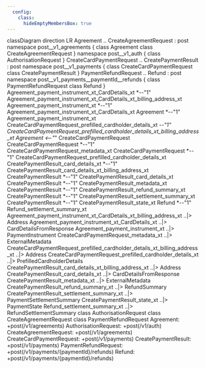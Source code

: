 ```yaml
---
  config:
    class:
      hideEmptyMembersBox: true
---
```

classDiagram
  direction LR
  Agreement .. CreateAgreementRequest : post
  namespace post__v1_agreements {
    class Agreement
    class CreateAgreementRequest
  }
  namespace post__v1_auth {
    class AuthorisationRequest
  }
  CreateCardPaymentRequest .. CreatePaymentResult : post
  namespace post__v1_payments {
    class CreateCardPaymentRequest
    class CreatePaymentResult
  }
  PaymentRefundRequest .. Refund : post
  namespace post__v1_payments__paymentId__refunds {
    class PaymentRefundRequest
    class Refund
  }
  Agreement_payment_instrument_xt_CardDetails_xt *--"1" Agreement_payment_instrument_xt_CardDetails_xt_billing_address_xt
  Agreement_payment_instrument_xt *--"1" Agreement_payment_instrument_xt_CardDetails_xt
  Agreement *--"1" Agreement_payment_instrument_xt
  CreateCardPaymentRequest_prefilled_cardholder_details_xt *--"1" CreateCardPaymentRequest_prefilled_cardholder_details_xt_billing_address_xt
  Agreement <--"*" CreateCardPaymentRequest
  CreateCardPaymentRequest *--"1" CreateCardPaymentRequest_metadata_xt
  CreateCardPaymentRequest *--"1" CreateCardPaymentRequest_prefilled_cardholder_details_xt
  CreatePaymentResult_card_details_xt *--"1" CreatePaymentResult_card_details_xt_billing_address_xt
  CreatePaymentResult *--"1" CreatePaymentResult_card_details_xt
  CreatePaymentResult *--"1" CreatePaymentResult_metadata_xt
  CreatePaymentResult *--"1" CreatePaymentResult_refund_summary_xt
  CreatePaymentResult *--"1" CreatePaymentResult_settlement_summary_xt
  CreatePaymentResult *--"1" CreatePaymentResult_state_xt
  Refund *--"1" Refund_settlement_summary_xt
  Agreement_payment_instrument_xt_CardDetails_xt_billing_address_xt ..|> Address
  Agreement_payment_instrument_xt_CardDetails_xt ..|> CardDetailsFromResponse
  Agreement_payment_instrument_xt ..|> PaymentInstrument
  CreateCardPaymentRequest_metadata_xt ..|> ExternalMetadata
  CreateCardPaymentRequest_prefilled_cardholder_details_xt_billing_address_xt ..|> Address
  CreateCardPaymentRequest_prefilled_cardholder_details_xt ..|> PrefilledCardholderDetails
  CreatePaymentResult_card_details_xt_billing_address_xt ..|> Address
  CreatePaymentResult_card_details_xt ..|> CardDetailsFromResponse
  CreatePaymentResult_metadata_xt ..|> ExternalMetadata
  CreatePaymentResult_refund_summary_xt ..|> RefundSummary
  CreatePaymentResult_settlement_summary_xt ..|> PaymentSettlementSummary
  CreatePaymentResult_state_xt ..|> PaymentState
  Refund_settlement_summary_xt ..|> RefundSettlementSummary
  class AuthorisationRequest
  class CreateAgreementRequest
  class PaymentRefundRequest
  Agreement: +post(/v1/agreements)
  AuthorisationRequest: +post(/v1/auth)
  CreateAgreementRequest: +post(/v1/agreements)
  CreateCardPaymentRequest: +post(/v1/payments)
  CreatePaymentResult: +post(/v1/payments)
  PaymentRefundRequest: +post(/v1/payments/{paymentId}/refunds)
  Refund: +post(/v1/payments/{paymentId}/refunds)
